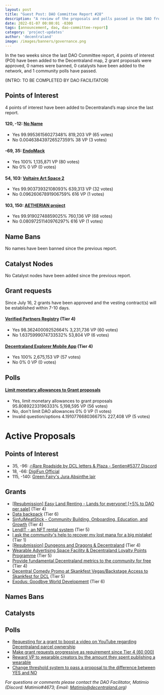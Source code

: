 ```yaml
---
layout: post
title: "Guest Post: DAO Committee Report #28"
description: "A review of the proposals and polls passed in the DAO from July 16 through July 31".
date: 2022-01-07 00:00:01 -0300
tags: [announcement, dao, dao-committee-report]
category: 'project-updates'
author: 'decentraland'
image: /images/banners/governance.png
---
```


In the two weeks since the last DAO Committee report, 4 points of interest (POI) have been added to the Decentraland map, 2 grant proposals were approved, 0 names were banned, 0 catalysts have been added to the network, and 1 community polls have passed.

(INTRO: TO BE COMPLETED BY DAO FACILITATOR)

## Points of Interest
4 points of interest have been added to Decentraland’s map since the last report.


#### 120, -12: [No Name](https://governance.decentraland.org/proposal/?id=fe3a84d0-082a-11ed-a7c6-41ac3ec767e9)

* Yes 99.99536156027348% 819,203 VP (65 votes)
* No 0.004638439726527359% 38 VP (3 votes)


#### -69, 35: [EndoMack](https://governance.decentraland.org/proposal/?id=ca34e810-0726-11ed-8a2f-a1a061d4350b)

* Yes 100% 1,135,871 VP (80 votes)
* No 0% 0 VP (0 votes)


#### 54, 103: [Voltaire Art Space 2](https://governance.decentraland.org/proposal/?id=4a97d3b0-017c-11ed-8f44-ef1722f0509f)

* Yes 99.90373932108093% 639,313 VP (32 votes)
* No 0.09626067891906759% 616 VP (1 votes)


#### 103, 150: [AETHERIAN project](https://governance.decentraland.org/proposal/?id=34a8afc0-ffb0-11ec-8f44-ef1722f0509f)

* Yes 99.91902748859025% 760,136 VP (68 votes)
* No 0.08097251140976297% 616 VP (1 votes)


## Name Bans

No names have been banned since the previous report.

## Catalyst Nodes
No Catalyst nodes have been added since the previous report.


## Grant requests
Since July 16, 2 grants have been approved and the vesting contract(s) will be established within 7-10 days.


#### [Verified Partners Registry](https://governance.decentraland.org/proposal/?id=81af5b00-02e6-11ed-8f44-ef1722f0509f) (Tier 4)

* Yes 98.36240009252664% 3,231,736 VP (60 votes)
* No 1.6375999074733532% 53,804 VP (6 votes)


#### [Decentraland Explorer Mobile App](https://governance.decentraland.org/proposal/?id=73b27280-fd23-11ec-a32a-859962cd3c29) (Tier 4)

* Yes 100% 2,675,153 VP (57 votes)
* No 0% 0 VP (0 votes)


## Polls

#### [Limit monetary allowances to Grant proposals](https://governance.decentraland.org/proposal/?id=19174de0-09bd-11ed-92a2-218eab5ea42b)

* Yes, limit monetary allowances to grant proposals 95.80892233196333% 5,198,595 VP (56 votes)
* No, don&#39;t limit DAO allowances 0% 0 VP (1 votes)
* Invalid question/options 4.191077668036675% 227,408 VP (5 votes)



# Active Proposals

## Points of Interest

* 35, -96: [🔥Rare Roadside by DCL letters &amp; Plaza - Sentien#5377 Discord](https://governance.decentraland.org/proposal/?id=86683470-1969-11ed-96c7-2fa07c6df25b)
* 18, -66: [DigiFun Official](https://governance.decentraland.org/proposal/?id=43d26ad0-187f-11ed-96c7-2fa07c6df25b)
* 115, -140: [Green Fairy&#39;s Jura Absinthe lair](https://governance.decentraland.org/proposal/?id=8e4ba400-158c-11ed-affb-95d45c2147f8)

## Grants

* [[Resubmission] Easy Land Renting - Lands for everyone! [+5% to DAO per sale]](https://governance.decentraland.org/proposal/?id=0c233e00-18ef-11ed-96c7-2fa07c6df25b) (Tier 4)
* [Data backpack](https://governance.decentraland.org/proposal/?id=659ab8a0-18d6-11ed-96c7-2fa07c6df25b) (Tier 6)
* [SinfulMeatStick - Community Building, Onboarding, Education, and Growth](https://governance.decentraland.org/proposal/?id=18c27260-17fb-11ed-affb-95d45c2147f8) (Tier 4)
* [LendIT - an NFT rental system](https://governance.decentraland.org/proposal/?id=6c196240-17d1-11ed-affb-95d45c2147f8) (Tier 5)
* [I ask the community&#39;s help to recover my lost mana for a big mistake!](https://governance.decentraland.org/proposal/?id=b25f6830-1682-11ed-affb-95d45c2147f8) (Tier 1)
* [[Resubmission] Dungeons and Dragons &amp; Decentraland](https://governance.decentraland.org/proposal/?id=12f794f0-167a-11ed-affb-95d45c2147f8) (Tier 4)
* [Wearable Advertising Space Facility &amp; Decentraland Loyalty Points Programme](https://governance.decentraland.org/proposal/?id=df8dde50-155a-11ed-affb-95d45c2147f8) (Tier 5)
* [Provide fundamental Decentraland metrics  to the community for free](https://governance.decentraland.org/proposal/?id=ac2b57f0-12ac-11ed-affb-95d45c2147f8) (Tier 4)
* [Decentral Comedy Promo at Skankfest Vegas/Backstage Access to Skankfest for DCL](https://governance.decentraland.org/proposal/?id=949f3b40-11f0-11ed-affb-95d45c2147f8) (Tier 5)
* [Exodus: Goodbye World Development](https://governance.decentraland.org/proposal/?id=4dcc98d0-10e6-11ed-affb-95d45c2147f8) (Tier 6)

## Names Bans


## Catalysts


## Polls

* [Requesting for a grant to boost a video on YouTube regarding Decentraland parcel ownership](https://governance.decentraland.org/proposal/?id=656574a0-18d2-11ed-96c7-2fa07c6df25b)
* [Make grant requests progressive as requirement since Tier 4 (60 000)](https://governance.decentraland.org/proposal/?id=deedf500-17f0-11ed-affb-95d45c2147f8)
* [Reward VP to wearable creators by the amount they spent publishing a wearable](https://governance.decentraland.org/proposal/?id=779fb010-17ef-11ed-affb-95d45c2147f8)
* [Change threshold system to pass a proposal to the difference between YES and NO](https://governance.decentraland.org/proposal/?id=9a237890-17ec-11ed-affb-95d45c2147f8)

*For questions or comments please contact the DAO Facilitator, Matimio (Discord: Matimio#4673; Email: [Matimio@decentraland.org](mailto:Matimio@decentraland.org))*